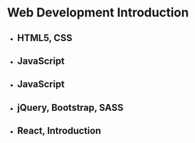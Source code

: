 # Web Development Introduction

- ## HTML5, CSS

- ## JavaScript

- ## JavaScript

- ## jQuery, Bootstrap, SASS

- ## React, Introduction


